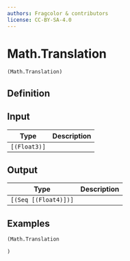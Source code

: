 ```yaml
---
authors: Fragcolor & contributors
license: CC-BY-SA-4.0
---
```



# Math.Translation

```clojure
(Math.Translation)
```


## Definition




## Input

| Type | Description |
|------|-------------|
| `[(Float3)]` |  |


## Output

| Type | Description |
|------|-------------|
| `[(Seq [(Float4)])]` |  |


## Examples

```clojure
(Math.Translation

)
```
